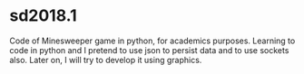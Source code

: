 # sd2018.1

Code of Minesweeper game in python, for academics purposes.
Learning to code in python and I pretend to use json to persist data and to use sockets also.
Later on, I will try to develop it using graphics.
